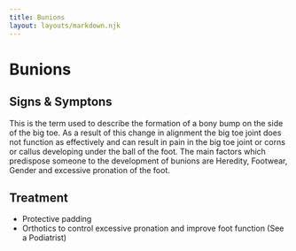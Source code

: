 ```yaml
---
title: Bunions
layout: layouts/markdown.njk
---
```


# Bunions

## Signs & Symptons

This is the term used to describe the formation of a bony bump on the side of the big toe. As a result of this change in alignment the big toe joint does not function as effectively and can result in pain in the big toe joint or corns or callus developing under the ball of the foot. The main factors which predispose someone to the development of bunions are Heredity, Footwear, Gender and excessive pronation of the foot.

## Treatment

- Protective padding
- Orthotics to control excessive pronation and improve foot function (See a Podiatrist)
